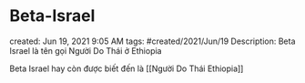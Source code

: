 # Beta-Israel

created: Jun 19, 2021 9:05 AM
tags: #created/2021/Jun/19
Description: Beta Israel là tên gọi Người Do Thái ở Ethiopia

Beta Israel hay còn được biết đến là [[Người Do Thái Ethiopia]]